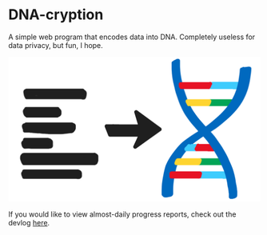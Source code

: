 # DNA-cryption
A simple web program that encodes data into DNA. Completely useless for data privacy, but fun, I hope.

![Logo](devlog_media/DNA-cryption.png)

If you would like to view almost-daily progress reports, check out the devlog [here](devlog/DNA_DEVLOG_1.md).